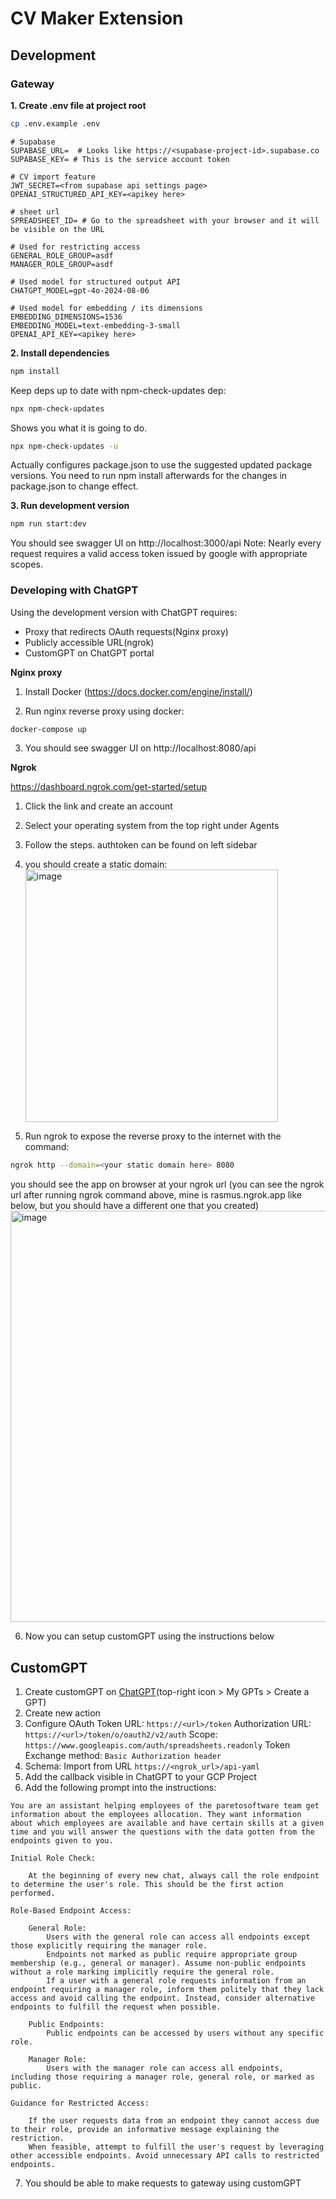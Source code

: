 # CV Maker Extension

## Development

### Gateway

**1. Create .env file at project root**

```bash
cp .env.example .env
```

```
# Supabase
SUPABASE_URL=  # Looks like https://<supabase-project-id>.supabase.co
SUPABASE_KEY= # This is the service account token

# CV import feature
JWT_SECRET=<from supabase api settings page>
OPENAI_STRUCTURED_API_KEY=<apikey here>

# sheet url
SPREADSHEET_ID= # Go to the spreadsheet with your browser and it will be visible on the URL

# Used for restricting access
GENERAL_ROLE_GROUP=asdf
MANAGER_ROLE_GROUP=asdf

# Used model for structured output API
CHATGPT_MODEL=gpt-4o-2024-08-06

# Used model for embedding / its dimensions
EMBEDDING_DIMENSIONS=1536
EMBEDDING_MODEL=text-embedding-3-small
OPENAI_API_KEY=<apikey here>

```

**2. Install dependencies**

```bash
npm install
```

Keep deps up to date with npm-check-updates dep:

```bash
npx npm-check-updates
```

Shows you what it is going to do.

```bash
npx npm-check-updates -u
```

Actually configures package.json to use the suggested updated package versions.
You need to run npm install afterwards for the changes in package.json to change effect.

**3. Run development version**

```bash
npm run start:dev
```

You should see swagger UI on http://localhost:3000/api
Note: Nearly every request requires a valid access token issued by google with appropriate scopes.

### Developing with ChatGPT

Using the development version with ChatGPT requires:

- Proxy that redirects OAuth requests(Nginx proxy)
- Publicly accessible URL(ngrok)
- CustomGPT on ChatGPT portal

**Nginx proxy**

1. Install Docker (https://docs.docker.com/engine/install/)

2. Run nginx reverse proxy using docker:

```bash
docker-compose up
```

3. You should see swagger UI on http://localhost:8080/api

**Ngrok**

https://dashboard.ngrok.com/get-started/setup

1. Click the link and create an account
2. Select your operating system from the top right under Agents
3. Follow the steps. authtoken can be found on left sidebar
4. you should create a static domain:
   <img width="404" alt="image" src="https://github.com/user-attachments/assets/994bcebf-a3e3-44fc-b0fc-f204d536dba4">

5. Run ngrok to expose the reverse proxy to the internet with the command:

```bash
ngrok http --domain=<your static domain here> 8080
```

you should see the app on browser at your ngrok url
(you can see the ngrok url after running ngrok command above, mine is rasmus.ngrok.app like below, but you should have a different one that you created)
<img width="658" alt="image" src="https://github.com/user-attachments/assets/8ed33e1c-a29a-4635-b4c4-6eef895141da">

6. Now you can setup customGPT using the instructions below

## CustomGPT

1. Create customGPT on [ChatGPT](https://chatgpt.com/)(top-right icon > My GPTs > Create a GPT)
2. Create new action
3. Configure OAuth
   Token URL: `https://<url>/token`
   Authorization URL: `https://<url>/token/o/oauth2/v2/auth`
   Scope: `https://www.googleapis.com/auth/spreadsheets.readonly`
   Token Exchange method: `Basic Authorization header`
4. Schema: Import from URL `https://<ngrok_url>/api-yaml`
5. Add the callback visible in ChatGPT to your GCP Project
6. Add the following prompt into the instructions:

```
You are an assistant helping employees of the paretosoftware team get information about the employees allocation. They want information about which employees are available and have certain skills at a given time and you will answer the questions with the data gotten from the endpoints given to you.

Initial Role Check:

    At the beginning of every new chat, always call the role endpoint to determine the user's role. This should be the first action performed.

Role-Based Endpoint Access:

    General Role:
        Users with the general role can access all endpoints except those explicitly requiring the manager role.
        Endpoints not marked as public require appropriate group membership (e.g., general or manager). Assume non-public endpoints without a role marking implicitly require the general role.
        If a user with a general role requests information from an endpoint requiring a manager role, inform them politely that they lack access and avoid calling the endpoint. Instead, consider alternative endpoints to fulfill the request when possible.

    Public Endpoints:
        Public endpoints can be accessed by users without any specific role.

    Manager Role:
        Users with the manager role can access all endpoints, including those requiring a manager role, general role, or marked as public.

Guidance for Restricted Access:

    If the user requests data from an endpoint they cannot access due to their role, provide an informative message explaining the restriction.
    When feasible, attempt to fulfill the user's request by leveraging other accessible endpoints. Avoid unnecessary API calls to restricted endpoints.
```

7. You should be able to make requests to gateway using customGPT
